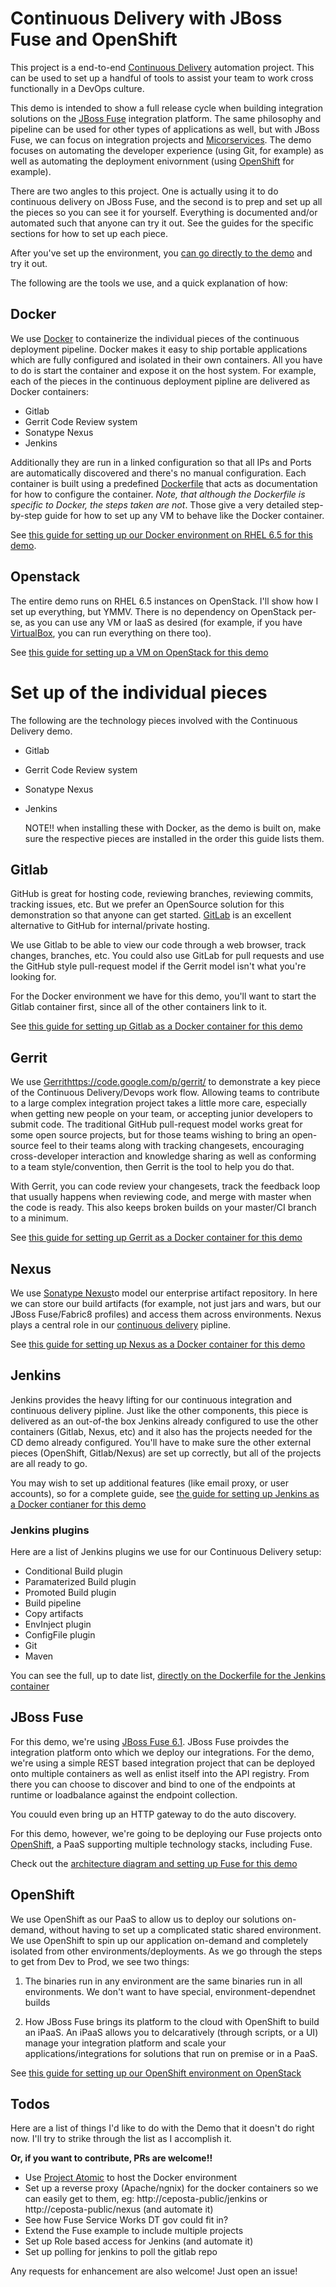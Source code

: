 # Continuous Delivery with JBoss Fuse and OpenShift
This project is a end-to-end [Continuous Delivery][cd] automation project. This can be used to set up a handful
of tools to assist your team to work cross functionally in a DevOps culture. 

This demo is intended to show a full release cycle when building integration solutions on the [JBoss Fuse][fuse] 
integration platform. The same philosophy and pipeline can be used for other types of applications as well, but with
JBoss Fuse, we can focus on integration projects and [Micorservices][microservices]. The demo focuses on automating
the developer experience (using Git, for example) as well as automating the deployment enivornment (using
[OpenShift][openshift] for example). 

There are two angles to this project. One is actually using it to do continuous delivery on JBoss Fuse, and the second
is to prep and set up all the pieces so you can see it for yourself. Everything is documented and/or automated such 
that anyone can try it out. See the guides for the specific sections for how to set up each piece.

After you've set up the environment, you [can go directly to the demo](docs/demo.md) and try it out.

The following are the tools we use, and a quick explanation of how:

## Docker
We use [Docker][docker] to containerize the individual pieces of the continuous deployment pipeline. Docker makes it 
easy to ship portable applications which are fully configured and isolated in their own containers. All you have to do 
is start the container and expose it on the host system. For example, each of the pieces in the continuous deployment
pipline are delivered as Docker containers:

* Gitlab 
* Gerrit Code Review system
* Sonatype Nexus
* Jenkins


Additionally they are run in a linked configuration so that all IPs and Ports are automatically discovered and there's
no manual configuration. Each container is built using a predefined [Dockerfile][dockerfile] that acts as documentation
for how to configure the container. _Note, that although the Dockerfile is specific to Docker, the steps taken are not_.
Those give a very detailed step-by-step guide for how to set up any VM to behave like the Docker container.

See [this guide for setting up our Docker environment on RHEL 6.5 for this demo](docs/set-up-docker.md).

## Openstack
The entire demo runs on RHEL 6.5 instances on OpenStack. I'll show how I set up everything, but YMMV. There is no
dependency on OpenStack per-se, as you can use any VM or IaaS as desired (for example, if you have [VirtualBox][vbox],
you can run everything on there too).

See [this guide for setting up a VM on OpenStack for this demo](docs/set-up-openstack-vm.md)

# Set up of the individual pieces
The following are the technology pieces involved with the Continuous Delivery demo. 

* Gitlab 
* Gerrit Code Review system
* Sonatype Nexus
* Jenkins

    NOTE!! when installing these with Docker, as the demo is built on, make sure the respective pieces
    are installed in the order this guide lists them.

## Gitlab
GitHub is great for hosting code, reviewing branches, reviewing commits, tracking issues, etc. But we prefer an
OpenSource solution for this demonstration so that anyone can get started. [GitLab][gitlab] is an excellent alternative
to GitHub for internal/private hosting.

We use Gitlab to be able to view our code through a web browser, track changes, branches, etc. You could also 
use GitLab for pull requests and use the GitHub style pull-request model if the Gerrit model isn't what you're looking
for.

For the Docker environment we have for this demo, you'll want to start the Gitlab container first, since 
all of the other containers link to it.

See [this guide for setting up Gitlab as a Docker container for this demo](docs/set-up-gitlab.md)

## Gerrit
We use [Gerrit][gerrit]https://code.google.com/p/gerrit/ to demonstrate a key piece of the Continuous Delivery/Devops
work flow. Allowing teams to contribute to a large complex integration project takes a little more care, especially 
when getting new people on your team, or accepting junior developers to submit code. The traditional GitHub pull-request
model works great for some open source projects, but for those teams wishing to bring an open-source feel to their
teams along with tracking changesets, encouraging cross-developer interaction and knowledge sharing as well as 
conforming to a team style/convention, then Gerrit is the tool to help you do that. 

With Gerrit, you can code review your changesets, track the feedback loop that usually happens when reviewing code,
and merge with master when the code is ready. This also keeps broken builds on your master/CI branch to a minimum.

See [this guide for setting up Gerrit as a Docker container for this demo](docs/set-up-gerrit.md)

## Nexus
We use [Sonatype Nexus][nexus]to model our enterprise artifact repository. In here we can store our build artifacts
(for example, not just jars and wars, but our JBoss Fuse/Fabric8 profiles) and access them across environments. Nexus
plays a central role in our [continuous delivery][cd] pipline. 

See [this guide for setting up Nexus as a Docker container for this demo](docs/set-up-nexus.md)

## Jenkins
Jenkins provides the heavy lifting for our continuous integration and continuous delivery pipline. Just like the
other components, this piece is delivered as an out-of-the box Jenkins already configured to use the other containers
(Gitlab, Nexus, etc) and it also has the projects needed for the CD demo already configured. You'll have to make sure
the other external pieces (OpenShift, Gitlab/Nexus) are set up correctly, but all of the projects are all ready to 
go.

You may wish to set up additional features (like email proxy, or user accounts), so for a complete guide,
see [the guide for setting up Jenkins as a Docker contianer for this demo](docs/set-up-jenkins.md)

### Jenkins plugins
Here are a list of Jenkins plugins we use for our Continuous Delivery setup:

* Conditional Build plugin
* Paramaterized Build plugin
* Promoted Build plugin
* Build pipeline
* Copy artifacts
* EnvInject plugin
* ConfigFile plugin
* Git
* Maven

You can see the full, up to date list, [directly on the Dockerfile for the Jenkins container](jenkins-docker/Dockerfile)

## JBoss Fuse
For this demo, we're using [JBoss Fuse 6.1][fuse]. JBoss Fuse proivdes the integration platform onto which we deploy
our integrations. For the demo, we're using a simple REST based integration project that can be deployed onto 
multiple containers as well as enlist itself into the API registry. From there you can choose to discover and bind to
one of the endpoints at runtime or loadbalance against the endpoint collection.

You couuld even bring up an HTTP gateway to do the auto discovery.

For this demo, however, we're going to be deploying our Fuse projects onto [OpenShift][openshift], a 
PaaS supporting multiple technology stacks, including Fuse. 

Check out the [architecture diagram and setting up Fuse for this demo](docs/set-up-fuse.md)

## OpenShift
We use OpenShift as our PaaS to allow us to deploy our solutions on-demand, without having to set up a complicated
static shared environment. We use OpenShift to spin up our application on-demand and completely isolated from other
environments/deployments. As we go through the steps to get from Dev to Prod, we see two things:

1) The binaries run in any environment are the same binaries run in all environments. We don't want to have special,
environment-dependnet builds

2) How JBoss Fuse brings its platform to the cloud with OpenShift to build an iPaaS. An iPaaS allows you to 
delcaratively (through scripts, or a UI) manage your integration platform and scale your applications/integrations
for solutions that run on premise or in a PaaS.

See [this guide for setting up our OpenShift environment on OpenStack](docs/set-up-openshift.md)


## Todos
Here are a list of things I'd like to do with the Demo that it doesn't do right now.
I'll try to strike through the list as I accomplish it. 

__Or, if you want to contribute, PRs are welcome!!__

* Use [Project Atomic](http://www.projectatomic.io) to host the Docker environment
* Set up a reverse proxy (Apache/ngnix) for the docker containers so we can easily get to them, eg: 
http://ceposta-public/jenkins or http://ceposta-public/nexus (and automate it)
* See how Fuse Service Works DT gov could fit in?
* Extend the Fuse example to include multiple projects
* Set up Role based access for Jenkins (and automate it)
* Set up polling for jenkins to poll the gitlab repo

Any requests for enhancement are also welcome! Just open an issue!

[docker]: https://www.docker.com
[fuse]: http://www.jboss.org/products/fuse/overview/
[microservices]: http://microservices.io
[openshift]: https://www.openshift.com
[dockerfile]: https://docs.docker.com/reference/builder/
[vbox]: https://www.virtualbox.org
[gerrit]: https://code.google.com/p/gerrit/
[gitlab]: https://about.gitlab.com
[nexus]: http://www.sonatype.org/nexus/
[cd]: http://en.wikipedia.org/wiki/Continuous_delivery